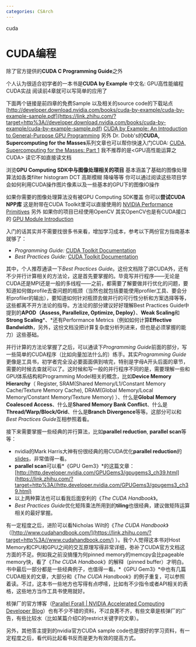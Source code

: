 ```yaml
---
categories: CSArch
---
```

cuda

# CUDA编程 

除了官方提供的**CUDA C Programming Guide**之外 

个人认为很适合初学者的一本书是**CUDA by Example** 中文名: GPU高性能编程CUDA实战 阅读前4章就可以写简单的应用了 

下面两个链接是前四章的免费Sample 以及相关的source code的下载站点
[http://developer.download.nvidia.com/books/cuda-by-example/cuda-by-example-sample.pdf](https://link.zhihu.com/?target=http%3A//developer.download.nvidia.com/books/cuda-by-example/cuda-by-example-sample.pdf)
[CUDA by Example: An Introduction to General-Purpose GPU Programming](https://link.zhihu.com/?target=https%3A//developer.nvidia.com/content/cuda-example-introduction-general-purpose-gpu-programming-0)
另外 Dr. Dobb's的**CUDA, Supercomputing for the Masses**系列文章也可以帮你快速入门CUDA:
[CUDA, Supercomputing for the Masses: Part 1](https://link.zhihu.com/?target=http%3A//www.drdobbs.com/parallel/cuda-supercomputing-for-the-masses-part/207200659)
我不推荐的是<GPU高性能运算之CUDA> 读它不如直接读文档



浏览**GPU Computing SDK中与图像处理相关的项目** 基本涵盖了基础的图像处理算法如各类filter histogram DCT 高斯模糊 降噪等等 你可以通过阅读这些项目学会如何利用CUDA操作图片像素以及一些基本的GPU下的图像IO操作

如果你需要的图像处理算法没有被GPU Computing SDK覆盖 你可以**尝试CUDA NPP库** 这是附带在CUDA Toolkit里可以直接使用的 [NVIDIA Performance Primitives](https://link.zhihu.com/?target=https%3A//developer.nvidia.com/npp) 另外 如果你的项目已经使用OpenCV 其实OpenCV也是有CUDA接口的 [GPU Module Introduction](https://link.zhihu.com/?target=http%3A//docs.opencv.org/2.4/modules/gpu/doc/introduction.html)



入门的话其实并不需要找很多书来看，增加学习成本，参考以下两份官方指南基本就够了：

- *Programming Guide:* [CUDA Toolkit Documentation](https://link.zhihu.com/?target=http%3A//docs.nvidia.com/cuda/cuda-c-programming-guide/)
- *Best Practices Guide:* [CUDA Toolkit Documentation](https://link.zhihu.com/?target=http%3A//docs.nvidia.com/cuda/cuda-c-best-practices-guide)

其中，个人推荐通读一下*Best Practices Guide*。这份文档除了讲CUDA外，还有不少并行计算相关的方法论，这是首先要掌握的。毕竟写并行程序——无论是CUDA还是MPI还是一般的多线程——之前，都需要了解要做并行优化的问题，要知道如何做profile去查问题的瓶颈（当然也就包括要能使用profiler工具、要会分析profiler的输出），要知道如何针对瓶颈去做并行的可行性分析和方案选择等等，这些都离不开方法论的指导。方法论的部分建议好好理解Best Practices Guide中提到的**APOD（Assess, Parallelize, Optimize, Deploy）**、**Weak Scaling**和**Strong Scaling***、*还有Performance Metrics（例如如何计算**Effective Bandwidth**，另外，这份文档没把计算复杂度分析列进来，但也是必须掌握的能力）这些基础。

并行计算的方法论掌握了之后，可以通读下*Programming Guide*前面的部分，写一些简单的CUDA程序（比如向量加法什么的）练手。其实*Programming Guide*更像是工具书，初学者完全没必要面面俱到啃完，特别是字母A开头后面的章节，需要的时候去查就可以了。这时候和写一般的并行程序不同的是，需要理解一些和GPU体系结构和Programming Model相关的概念，比如**Device Memory Hierarchy**（ Register, SRAM(Shared Memory/L1/Constant Memory Cache/Texture Memory Cache), DRAM(Global Memory/Local Memory/Constant Memory/Texture Memory) ）、什么是**Global Memory Coalesced Access**、什么是**Shared Memory Bank Conflict**、什么是**Thread/Warp/Block/Grid**、什么是**Branch Divergence**等等。这部分可以和*Best Practices Guide*互相参照着看。



接下来需要掌握一些经典的并行算法，比如**parallel reduction**, **parallel scan**等等：

- nvidia的Mark Harris大神有份很经典的用CUDA优化**parallel reduction**的[slides]([http://developer.download.nvidia.com/compute/cuda/1.1-Beta/x86_website/projects/reduction/doc/reduction.pdf](https://link.zhihu.com/?target=http%3A//developer.download.nvidia.com/compute/cuda/1.1-Beta/x86_website/projects/reduction/doc/reduction.pdf))，非常值得一看。
- **parallel scan**可以看*《GPU Gem3》*的这篇文章：[http://http.developer.nvidia.com/GPUGems3/gpugems3_ch39.html](https://link.zhihu.com/?target=http%3A//http.developer.nvidia.com/GPUGems3/gpugems3_ch39.html)
- 以上两种算法也可以看我后面安利的《*The CUDA Handbook*》。
- *Best Practices Guide*优化矩阵乘法所用到的**tiling**也很经典，建议做矩阵运算相关的最好掌握。



有一定程度之后，进阶可以看Nicholas Wilt的《*The CUDA Handbook*》（[http://www.cudahandbook.com/](https://link.zhihu.com/?target=http%3A//www.cudahandbook.com/) ）。我个人觉得这本书对Host Memory和CPU和GPU之间的交互原理写得非常详细，弥补了CUDA官方文档这方面的不足。例如我之前没搞懂为何pinned memory的memcpy会比pageable memory快，看了《*The CUDA Handbook*》的解释（pinned buffer）才明白。书中最后一部分都是一些经典例子，也值得一看。*《GPU Gem3》*中也有几篇CUDA相关的文章，大部分和《*The CUDA Handbook*》的例子重复，可以参照着读。不过，这本书一些地方也写得有点啰嗦，比如有不少指令或者API相关的表格，这些地方当作工具书使用就好。



核弹厂的官方博客（[Parallel Forall | NVIDIA Accelerated Computing Developer Blog](https://link.zhihu.com/?target=https%3A//devblogs.nvidia.com/parallelforall/)）也有不少不错的资料，不过良莠不齐，有些文章是核弹厂的广告，有些比较水（比如某篇介绍C的restrict关键字的文章）。



另外，其他答主提到的nvidia官方CUDA sample code也是很好的学习资料，有一定程度之后，看代码比起看书反而是更为有效的提高方式。

